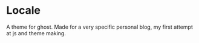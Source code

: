 # Locale

A theme for ghost. Made for a very specific personal blog, my first attempt at js and theme making. 
